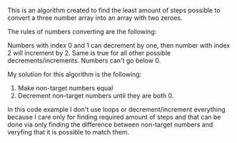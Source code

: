 This is an algorithm created to find the least amount of steps possible to convert a three number array into an array with two zeroes.

The rules of numbers converting are the following:

Numbers with index 0 and 1 can decrement by one, then number with index 2 will increment by 2. Same is true for all other possible decrements/increments.
Numbers can't go below 0.

My solution for this algorithm is the following:
1. Make non-target numbers equal
2. Decrement non-target numbers until they are both 0.

In this code example I don't use loops or decrement/increment everything because I care only for finding required amount of steps and that can be done via only finding the difference between non-target numbers and veryfing that it is possible to match them.
